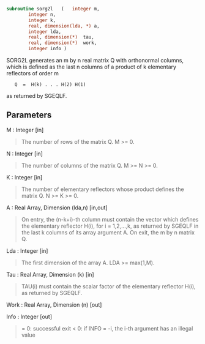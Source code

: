 ```fortran
subroutine sorg2l	(	integer	m,
		integer	n,
		integer	k,
		real, dimension(lda, *)	a,
		integer	lda,
		real, dimension(*)	tau,
		real, dimension(*)	work,
		integer	info )
```

 SORG2L generates an m by n real matrix Q with orthonormal columns,
 which is defined as the last n columns of a product of k elementary
 reflectors of order m

       Q  =  H(k) . . . H(2) H(1)

 as returned by SGEQLF.

## Parameters
M : Integer [in]
> The number of rows of the matrix Q. M >= 0.

N : Integer [in]
> The number of columns of the matrix Q. M >= N >= 0.

K : Integer [in]
> The number of elementary reflectors whose product defines the
> matrix Q. N >= K >= 0.

A : Real Array, Dimension (lda,n) [in,out]
> On entry, the (n-k+i)-th column must contain the vector which
> defines the elementary reflector H(i), for i = 1,2,...,k, as
> returned by SGEQLF in the last k columns of its array
> argument A.
> On exit, the m by n matrix Q.

Lda : Integer [in]
> The first dimension of the array A. LDA >= max(1,M).

Tau : Real Array, Dimension (k) [in]
> TAU(i) must contain the scalar factor of the elementary
> reflector H(i), as returned by SGEQLF.

Work : Real Array, Dimension (n) [out]

Info : Integer [out]
> = 0: successful exit
> < 0: if INFO = -i, the i-th argument has an illegal value

